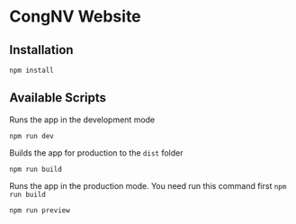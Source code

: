 # CongNV Website

## Installation
```
npm install
```

## Available Scripts

Runs the app in the development mode
```
npm run dev
```

Builds the app for production to the `dist` folder
```
npm run build
```

Runs the app in the production mode. You need run this command first `npm run build`
```
npm run preview
```
